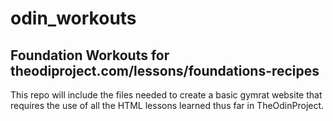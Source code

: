# odin_workouts
Foundation Workouts for theodiproject.com/lessons/foundations-recipes 
-------
This repo will include the files needed to create a basic gymrat website
that requires the use of all the HTML lessons learned thus far in TheOdinProject.

